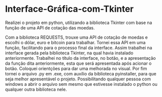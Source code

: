 # Interface-Gráfica-com-Tkinter
Realizei o projeto em python, utilizando a biblioteca Tkinter com base na função de uma API de cotação das moedas.

Com a biblioteca REQUESTS, trouxe uma API de cotação de moedas e escolhi o dólar, euro e bitcoin para trabalhar.
Tornei essa API em uma função, facilitando para o processo final da interface.
Assim trabalhei na interface gerada pela biblioteca Tkinter, na qual havia instalado anteriormente.
Trabalhei no título da interface, no botão, e a apresentação da função dita anteriormente, esta que será apresentada após acionar o botão.
Coloquei orientções para dar uma melhorada no visual.
Por fim tornei o arquivo .py em .exe, com auxílio da biblioteca pyinstaller, para que seja melhor apresentável o projeto.
Possibilitando qualquer pessoa com windows a abrir o arquivo sem mesmo que estivesse instalado o python ou qualquer outra biblioteca nele.
